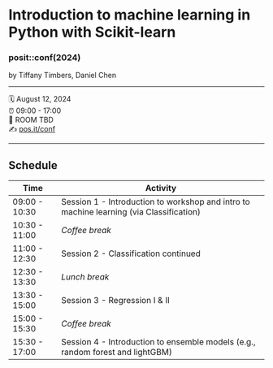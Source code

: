 Introduction to machine learning in Python with Scikit-learn
================

### posit::conf(2024)

by Tiffany Timbers, Daniel Chen

-----

:spiral_calendar: August 12, 2024  
:alarm_clock:     09:00 - 17:00  
:hotel:           ROOM TBD  
:writing_hand:    [pos.it/conf](http://pos.it/conf)

-----

## Schedule

| Time          | Activity                                                                                |
| ------------- | --------------------------------------------------------------------------------------- |
| 09:00 - 10:30 | Session 1 - Introduction to workshop and intro to machine learning (via Classification) |
| 10:30 - 11:00 | *Coffee break*                                                                          |
| 11:00 - 12:30 | Session 2 - Classification continued                                                    |
| 12:30 - 13:30 | *Lunch break*                                                                           |
| 13:30 - 15:00 | Session 3 - Regression I & II                                                           |
| 15:00 - 15:30 | *Coffee break*                                                                          |
| 15:30 - 17:00 | Session 4 - Introduction to ensemble models (e.g., random forest and lightGBM)          |
